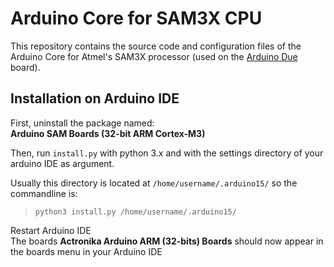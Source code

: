 # Arduino Core for SAM3X CPU

This repository contains the source code and configuration files of the Arduino Core for Atmel's SAM3X processor (used on the [Arduino Due](https://www.arduino.cc/en/Main/ArduinoBoardDue) board).

## Installation on Arduino IDE

First, uninstall the package named:  
**Arduino SAM Boards (32-bit ARM Cortex-M3)**

Then, run `install.py` with python 3.x and with the settings directory of your arduino IDE as argument.

Usually this directory is located at `/home/username/.arduino15/` so the commandline is:  
>`python3 install.py /home/username/.arduino15/`

Restart Arduino IDE  
The boards **Actronika Arduino ARM (32-bits) Boards** should now appear in the boards menu in your Arduino IDE
